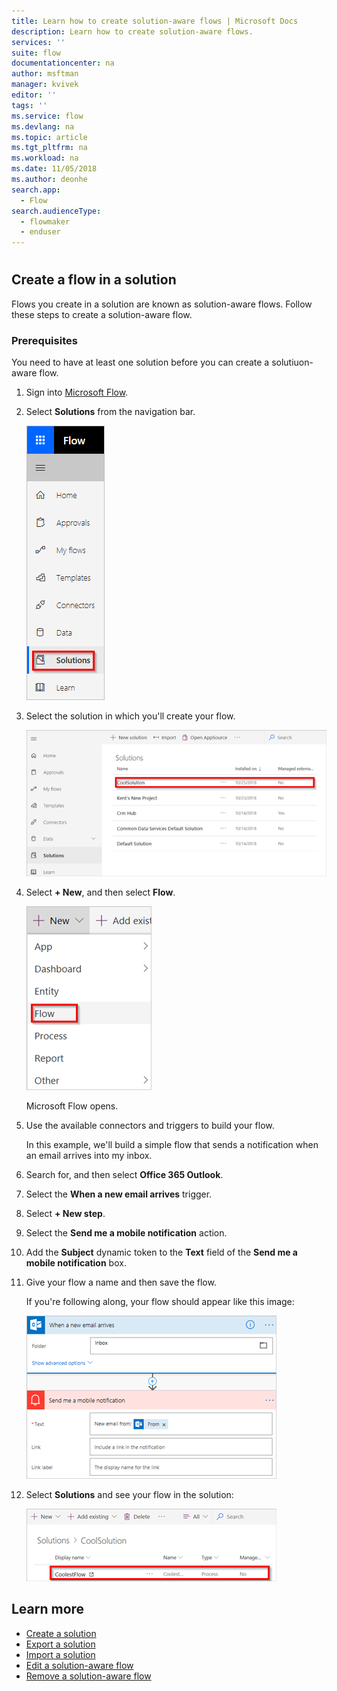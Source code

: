 ```yaml
---
title: Learn how to create solution-aware flows | Microsoft Docs
description: Learn how to create solution-aware flows.
services: ''
suite: flow
documentationcenter: na
author: msftman
manager: kvivek
editor: ''
tags: ''
ms.service: flow
ms.devlang: na
ms.topic: article
ms.tgt_pltfrm: na
ms.workload: na
ms.date: 11/05/2018
ms.author: deonhe
search.app: 
  - Flow
search.audienceType: 
  - flowmaker
  - enduser
---
```


#

## Create a flow in a solution

Flows you create in a solution are known as solution-aware flows. Follow these steps to create a solution-aware flow.

### Prerequisites

You need to have at least one solution before you can create a solutiuon-aware flow.

1. Sign into [Microsoft Flow](https://flow.microsoft.com).
1. Select **Solutions** from the navigation bar.

    ![](./media/create-flow-solution/select-solutions-from-left-nav.png)

1. Select the solution in which you'll create your flow.

    ![](./media/create-flow-solution/new-solution-created.png)

1. Select **+ New**, and then select **Flow**.

    ![](./media/create-flow-solution/select-new-flow.png)

    Microsoft Flow opens.

1. Use the available connectors and triggers to build your flow.

    In this example, we'll build a simple flow that sends a notification when an email arrives into my inbox.
1. Search for, and then select **Office 365 Outlook**.
1. Select the **When a new email arrives** trigger.
1. Select **+ New step**.
1. Select the **Send me a mobile notification** action.
1. Add the **Subject** dynamic token to the **Text** field of the **Send me a mobile notification** box.
1. Give your flow a name and then save the flow.

    If you're following along, your flow should appear like this image:

    ![](./media/create-flow-solution/new-email-notification-flow.png)
1. Select **Solutions** and see your flow in the solution:

    ![](./media/create-flow-solution/new-flow-inside-solution.png)

## Learn more

* [Create a solution](./overview-solution-flows.md)
* [Export a solution](./export-flow-solution.md)
* [Import a solution](./import-flow-solution.md)
* [Edit a solution-aware flow](./edit-solution-aware-flow.md)
* [Remove a solution-aware flow](./remove-solution-aware-flow.md)